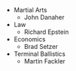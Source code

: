 * Martial Arts
  * John Danaher
* Law
  * Richard Epstein
* Economics
  * Brad Setzer
* Terminal Ballistics
  * Martin Fackler
